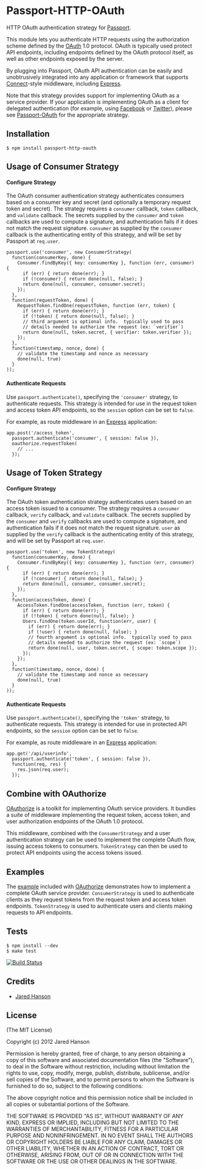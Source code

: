 # Passport-HTTP-OAuth

HTTP OAuth authentication strategy for [Passport](https://github.com/jaredhanson/passport).

This module lets you authenticate HTTP requests using the authorization scheme
defined by the [OAuth](http://tools.ietf.org/html/rfc5849) 1.0 protocol.  OAuth
is typically used protect API endpoints, including endpoints defined by the
OAuth protocol itself, as well as other endpoints exposed by the server.

By plugging into Passport, OAuth API authentication can be easily and
unobtrusively integrated into any application or framework that supports [Connect](http://www.senchalabs.org/connect/)-style
middleware, including [Express](http://expressjs.com/).

Note that this strategy provides support for implementing OAuth as a service
provider.  If your application is implementing OAuth as a client for delegated
authentication (for example, using [Facebook](https://github.com/jaredhanson/passport-facebook)
or [Twitter](https://github.com/jaredhanson/passport-twitter)), please see
[Passport-OAuth](https://github.com/jaredhanson/passport-oauth) for the
appropriate strategy.

## Installation

    $ npm install passport-http-oauth

## Usage of Consumer Strategy

#### Configure Strategy

The OAuth consumer authentication strategy authenticates consumers based on a
consumer key and secret (and optionally a temporary request token and secret).
The strategy requires a `consumer` callback, `token` callback, and `validate`
callback.  The secrets supplied by the `consumer` and `token` callbacks are used
to compute a signature, and authentication fails if it does not match the
request signature.  `consumer` as supplied by the `consumer` callback is the
authenticating entity of this strategy, and will be set by Passport at
`req.user`.

    passport.use('consumer', new ConsumerStrategy(
      function(consumerKey, done) {
        Consumer.findByKey({ key: consumerKey }, function (err, consumer) {
          if (err) { return done(err); }
          if (!consumer) { return done(null, false); }
          return done(null, consumer, consumer.secret);
        });
      },
      function(requestToken, done) {
        RequestToken.findOne(requestToken, function (err, token) {
          if (err) { return done(err); }
          if (!token) { return done(null, false); }
          // third argument is optional info.  typically used to pass
          // details needed to authorize the request (ex: `verifier`)
          return done(null, token.secret, { verifier: token.verifier });
        });
      },
      function(timestamp, nonce, done) {
        // validate the timestamp and nonce as necessary
        done(null, true)
      }
    ));

#### Authenticate Requests

Use `passport.authenticate()`, specifying the `'consumer'` strategy, to
authenticate requests.  This strategy is intended for use in the request token
and access token API endpoints, so the `session` option can be set to `false`.

For example, as route middleware in an [Express](http://expressjs.com/)
application:

    app.post('/access_token', 
      passport.authenticate('consumer', { session: false }),
      oauthorize.requestToken(
        // ...
      });

## Usage of Token Strategy

#### Configure Strategy

The OAuth token authentication strategy authenticates users based on an
access token issued to a consumer.  The strategy requires a `consumer` callback,
`verify` callback, and `validate` callback.  The secrets supplied by the
`consumer` and `verify` callbacks are used to compute a signature, and
authentication fails if it does not match the request signature.  `user` as
supplied by the `verify` callback is the authenticating entity of this strategy,
and will be set by Passport at `req.user`.

    passport.use('token', new TokenStrategy(
      function(consumerKey, done) {
        Consumer.findByKey({ key: consumerKey }, function (err, consumer) {
          if (err) { return done(err); }
          if (!consumer) { return done(null, false); }
          return done(null, consumer, consumer.secret);
        });
      },
      function(accessToken, done) {
        AccessToken.findOne(accessToken, function (err, token) {
          if (err) { return done(err); }
          if (!token) { return done(null, false); }
          Users.findOne(token.userId, function(err, user) {
            if (err) { return done(err); }
            if (!user) { return done(null, false); }
            // fourth argument is optional info.  typically used to pass
            // details needed to authorize the request (ex: `scope`)
            return done(null, user, token.secret, { scope: token.scope });
          });
        });
      },
      function(timestamp, nonce, done) {
        // validate the timestamp and nonce as necessary
        done(null, true)
      }
    ));
    
#### Authenticate Requests

Use `passport.authenticate()`, specifying the `'token'` strategy, to
authenticate requests.  This strategy is intended for use in protected API
endpoints, so the `session` option can be set to `false`.

For example, as route middleware in an [Express](http://expressjs.com/)
application:

    app.get('/api/userinfo', 
      passport.authenticate('token', { session: false }),
      function(req, res) {
        res.json(req.user);
      });

## Combine with OAuthorize

[OAuthorize](https://github.com/jaredhanson/oauthorize) is a toolkit for
implementing OAuth service providers.  It bundles a suite of middleware
implementing the request token, access token, and user authorization endpoints
of the OAuth 1.0 protocol.

This middleware, combined with the `ConsumerStrategy` and a user authentication
strategy can be used to implement the complete OAuth flow, issuing access tokens
to consumers.  `TokenStrategy` can then be used to protect API endpoints using
the access tokens issued.

## Examples

The [example](https://github.com/jaredhanson/oauthorize/tree/master/examples/express2)
included with [OAuthorize](https://github.com/jaredhanson/oauthorize)
demonstrates how to implement a complete OAuth service provider.
`ConsumerStrategy` is used to authenticate clients as they request tokens from
the request token and access token endpoints.  `TokenStrategy` is used to
authenticate users and clients making requests to API endpoints.

## Tests

    $ npm install --dev
    $ make test

[![Build Status](https://secure.travis-ci.org/jaredhanson/passport-http-oauth.png)](http://travis-ci.org/jaredhanson/passport-http-oauth)

## Credits

  - [Jared Hanson](http://github.com/jaredhanson)

## License

(The MIT License)

Copyright (c) 2012 Jared Hanson

Permission is hereby granted, free of charge, to any person obtaining a copy of
this software and associated documentation files (the "Software"), to deal in
the Software without restriction, including without limitation the rights to
use, copy, modify, merge, publish, distribute, sublicense, and/or sell copies of
the Software, and to permit persons to whom the Software is furnished to do so,
subject to the following conditions:

The above copyright notice and this permission notice shall be included in all
copies or substantial portions of the Software.

THE SOFTWARE IS PROVIDED "AS IS", WITHOUT WARRANTY OF ANY KIND, EXPRESS OR
IMPLIED, INCLUDING BUT NOT LIMITED TO THE WARRANTIES OF MERCHANTABILITY, FITNESS
FOR A PARTICULAR PURPOSE AND NONINFRINGEMENT. IN NO EVENT SHALL THE AUTHORS OR
COPYRIGHT HOLDERS BE LIABLE FOR ANY CLAIM, DAMAGES OR OTHER LIABILITY, WHETHER
IN AN ACTION OF CONTRACT, TORT OR OTHERWISE, ARISING FROM, OUT OF OR IN
CONNECTION WITH THE SOFTWARE OR THE USE OR OTHER DEALINGS IN THE SOFTWARE.
